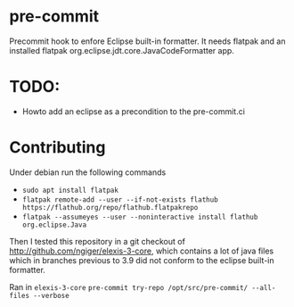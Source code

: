 # pre-commit

Precommit hook to enfore Eclipse built-in formatter. It needs flatpak and an installed flatpak org.eclipse.jdt.core.JavaCodeFormatter app.

# TODO:

* Howto add an eclipse as a precondition to the pre-commit.ci

# Contributing

Under debian run the following commands

* `sudo apt install flatpak`
* `flatpak remote-add --user --if-not-exists flathub https://flathub.org/repo/flathub.flatpakrepo`
* `flatpak --assumeyes --user --noninteractive install flathub org.eclipse.Java`

Then I tested this repository in a git checkout of http://github.com/ngiger/elexis-3-core, which contains a lot of java files which in branches previous to 3.9 did not conform to the eclipse built-in formatter.

Ran in `elexis-3-core` `pre-commit try-repo /opt/src/pre-commit/ --all-files --verbose`
